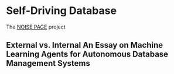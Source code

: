 # Self-Driving Database

The [NOISE PAGE](https://noise.page/) project

## External vs. Internal An Essay on Machine Learning Agents for Autonomous Database Management Systems

